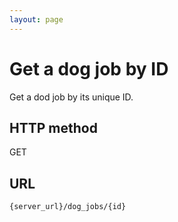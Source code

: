 ```yaml
---
layout: page
---
```


# Get a dog job by ID

Get a dod job by its unique ID.

## HTTP method

GET

## URL

```shell
{server_url}/dog_jobs/{id}
```